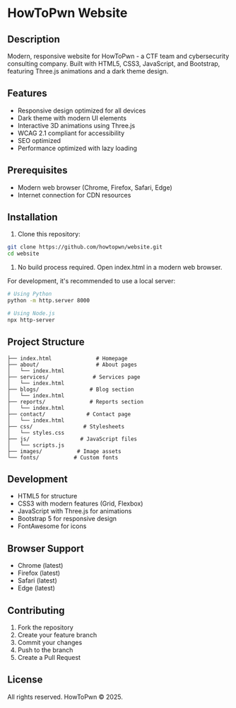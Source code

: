 # HowToPwn Website

## Description

Modern, responsive website for HowToPwn - a CTF team and cybersecurity consulting company. Built with HTML5, CSS3, JavaScript, and Bootstrap, featuring Three.js animations and a dark theme design.

## Features

- Responsive design optimized for all devices
- Dark theme with modern UI elements
- Interactive 3D animations using Three.js
- WCAG 2.1 compliant for accessibility
- SEO optimized
- Performance optimized with lazy loading

## Prerequisites

- Modern web browser (Chrome, Firefox, Safari, Edge)
- Internet connection for CDN resources

## Installation

1. Clone this repository:

```bash
git clone https://github.com/howtopwn/website.git
cd website
```

1. No build process required. Open index.html in a modern web browser.

For development, it's recommended to use a local server:

```bash
# Using Python
python -m http.server 8000

# Using Node.js
npx http-server
```

## Project Structure

```plaintext
├── index.html              # Homepage
├── about/                  # About pages
│   └── index.html
├── services/              # Services page
│   └── index.html
├── blogs/                # Blog section
│   └── index.html
├── reports/              # Reports section
│   └── index.html
├── contact/             # Contact page
│   └── index.html
├── css/                # Stylesheets
│   └── styles.css
├── js/                # JavaScript files
│   └── scripts.js
├── images/           # Image assets
└── fonts/           # Custom fonts
```

## Development

- HTML5 for structure
- CSS3 with modern features (Grid, Flexbox)
- JavaScript with Three.js for animations
- Bootstrap 5 for responsive design
- FontAwesome for icons

## Browser Support

- Chrome (latest)
- Firefox (latest)
- Safari (latest)
- Edge (latest)

## Contributing

1. Fork the repository
2. Create your feature branch
3. Commit your changes
4. Push to the branch
5. Create a Pull Request

## License

All rights reserved. HowToPwn © 2025.
